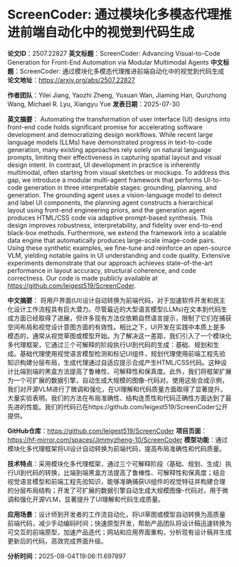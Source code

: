 # ScreenCoder: 通过模块化多模态代理推进前端自动化中的视觉到代码生成

**论文ID**：2507.22827
**英文标题**：ScreenCoder: Advancing Visual-to-Code Generation for Front-End Automation via Modular Multimodal Agents
**中文标题**：ScreenCoder: 通过模块化多模态代理推进前端自动化中的视觉到代码生成
**论文地址**：https://arxiv.org/abs/2507.22827

**作者团队**：Yilei Jiang, Yaozhi Zheng, Yuxuan Wan, Jiaming Han, Qunzhong Wang, Michael R. Lyu, Xiangyu Yue
**发表日期**：2025-07-30

**英文摘要**：
Automating the transformation of user interface (UI) designs into front-end
code holds significant promise for accelerating software development and
democratizing design workflows. While recent large language models (LLMs) have
demonstrated progress in text-to-code generation, many existing approaches rely
solely on natural language prompts, limiting their effectiveness in capturing
spatial layout and visual design intent. In contrast, UI development in
practice is inherently multimodal, often starting from visual sketches or
mockups. To address this gap, we introduce a modular multi-agent framework that
performs UI-to-code generation in three interpretable stages: grounding,
planning, and generation. The grounding agent uses a vision-language model to
detect and label UI components, the planning agent constructs a hierarchical
layout using front-end engineering priors, and the generation agent produces
HTML/CSS code via adaptive prompt-based synthesis. This design improves
robustness, interpretability, and fidelity over end-to-end black-box methods.
Furthermore, we extend the framework into a scalable data engine that
automatically produces large-scale image-code pairs. Using these synthetic
examples, we fine-tune and reinforce an open-source VLM, yielding notable gains
in UI understanding and code quality. Extensive experiments demonstrate that
our approach achieves state-of-the-art performance in layout accuracy,
structural coherence, and code correctness. Our code is made publicly available
at https://github.com/leigest519/ScreenCoder.

**中文摘要**：
将用户界面(UI)设计自动转换为前端代码，对于加速软件开发和民主化设计工作流程具有巨大潜力。尽管最近的大型语言模型(LLMs)在文本到代码生成方面已经取得了进展，但许多现有方法仅依赖自然语言提示，限制了它们在捕获空间布局和视觉设计意图方面的有效性。相比之下，UI开发在实践中本质上是多模态的，通常从视觉草图或模型开始。为了解决这一差距，我们引入了一个模块化多代理框架，它通过三个可解释的阶段执行UI到代码的生成：基础、规划和生成。基础代理使用视觉语言模型检测和标记UI组件，规划代理使用前端工程先验知识构建分层布局，生成代理通过自适应提示合成产生HTML/CSS代码。这种设计比端到端的黑盒方法提高了鲁棒性、可解释性和保真度。此外，我们将框架扩展为一个可扩展的数据引擎，自动生成大规模的图像-代码对。使用这些合成示例，我们对开源VLM进行了微调和强化，在UI理解和代码质量方面取得了显著提升。大量实验表明，我们的方法在布局准确性、结构连贯性和代码正确性方面达到了最先进的性能。我们的代码已在https://github.com/leigest519/ScreenCoder公开提供。

**GitHub仓库**：https://github.com/leigest519/ScreenCoder
**项目页面**：https://hf-mirror.com/spaces/Jimmyzheng-10/ScreenCoder
**模型功能**：通过模块化多代理框架将UI设计自动转换为前端代码，提高布局准确性和代码质量。

**技术特点**：采用模块化多代理框架，通过三个可解释阶段（基础、规划、生成）执行UI到代码的转换，比端到端黑盒方法提高了鲁棒性、可解释性和保真度；结合视觉语言模型和前端工程先验知识，能够准确捕获UI组件的视觉特征并构建合理的分层布局结构；开发了可扩展的数据引擎自动生成大规模图像-代码对，用于微调和强化开源VLM，显著提升了UI理解和代码生成质量。

**应用场景**：设计师到开发者的工作流自动化，将UI草图或模型自动转换为高质量前端代码，减少手动编码时间；快速原型开发，帮助产品团队将设计稿迅速转换为可交互的前端原型，加速产品迭代；网站和应用界面重构，分析现有设计稿并生成更新后的代码，高效完成界面升级。

**分析时间**：2025-08-04T19:06:11.697897